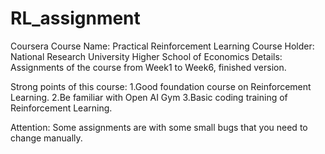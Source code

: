# RL_assignment
Coursera
Course Name: Practical Reinforcement Learning 
Course Holder: National Research University Higher School of Economics 
Details: Assignments of the course from Week1 to Week6, finished version.

Strong points of this course:
1.Good foundation course on Reinforcement Learning.
2.Be familiar with Open AI Gym
3.Basic coding training of Reinforcement Learning. 

Attention:
Some assignments are with some small bugs that you need to change manually.
